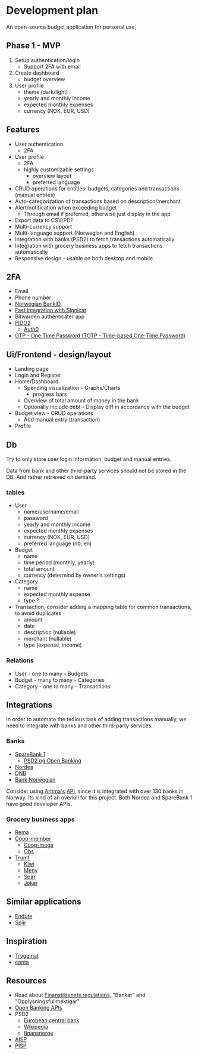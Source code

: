 # Development plan

An open-source budget application for personal use,


## Phase 1 - MVP

1. Setup authentication/login
    - Support 2FA with email
2. Create dashboard
    - budget overview
3. User profile
    - theme (dark/light)
    - yearly and monthly income
    - expected monthly expenses
    - currency (NOK, EUR, USD)

## Features

- User authentication
    - 2FA
- User profile
    - 2FA
    - highly customizable settings
        - overview layout
        - preferred language
- CRUD operations for entities: budgets, categories and transactions (manual entries)
- Auto-categorization of transactions based on description/merchant
- Alert/notification when exceeding budget
    - Through email if preferred, otherwise just display in the app
- Export data to CSV/PDF
- Multi-currency support
- Multi-language support (Norwegian and English)
- Integration with banks (PSD2) to fetch transactions automatically
- Integration with grocery business apps to fetch transactions automatically
- Responsive design - usable on both desktop and mobile

## 2FA

- Email
- Phone number
- [Norwegian BankID](https://www.bankid.no/en/)
- [Fast integration with Signicat](https://www.signicat.com/no/blogg/hvordan-raskt-integrere-med-norsk-bankid)
- Bitwarden authenticater app
- [FIDO2](https://www.microsoft.com/en-us/security/business/security-101/what-is-fido2)
    - [Auth0](https://auth0.com/docs/secure/multi-factor-authentication)
- [OTP - One Time Password (TOTP - Time-based One-Time Password)](https://www.thalesgroup.com/en/markets/digital-identity-and-security/technology/otp)

## Ui/Frontend - design/layout

- Landing page
- Login and Register
- Home/Dashboard
    - Spending visualization - Graphs/Charts
        - progress bars
    - Overview of total amount of money in the bank
    - Optionally include debt - Display diff in accordance with the budget
- Budget view - CRUD operations
    - Add manual entry (transaction)
- Profile

## Db

Try to only store user login information, budget and manual entries.

Data from bank and other third-party services should not be stored in the DB. And rather retrieved on demand.

### tables

- User
    - name/username/email
    - password
    - yearly and monthly income
    - expected monthly expenses
    - currency (NOK, EUR, USD)
    - preferred language (nb, en)
- Budget
    - name
    - time period (monthly, yearly)
    - total amount
    - currency (determind by owner's settings)
- Category
    - name
    - expected monthly expense
    - type ?
- Transaction, consider adding a mapping table for common transactions, to avoid duplicates
    - amount
    - date
    - description (nullable)
    - merchant (nullable)
    - type (expense, income)

### Relations

- User - one to many - Budgets
- Budget - many to many - Categories
- Category - one to many - Transactions

## Integrations

In order to automate the tedious task of adding transactions manually, we need to integrate with banks and other third-party services.

### Banks

- [SpareBank 1](https://developer.sparebank1.no/#/documentation/gettingstarted)
    - [PSD2 og Open Banking](https://www.sor.no/felles/info/open-banking/)
- [Nordea](https://developer.nordeaopenbanking.com/apiReference/premium?api=Authentication%20API&version=2)
- [DNB](https://developer.dnb.no/)
- [Bank Norwegian](https://developer.banknorwegian.com/documentation/openbanking/index.html)

Consider using [Aritma's](https://www.aritma.com/no/produkter/open-finance-platform) [API](https://developer.aritma.com/), since it is integrated with over 130 banks in Norway. Its kind of an overkill for this project. Both Nordea and SpareBank 1 have good developer APIs.

### Grocery business apps

- [Rema](https://www.rema.no/rema-appen/)
- [Coop-member](https://secure.coop.no/bli-medlem)
    - [Coop-mega](https://www.coop.no/medlem/medlemsfordeler/coop-appen)
    - [Obs](https://www.obs.no/nyheter/coop-medlemsapp-alle-tilbud-samlet-pa-ett-sted)
- [Trumf](https://www.trumf.no/bli-medlem)
    - [Kiwi](https://kiwi.no/fordeler/kiwi-pluss-appen)
    - [Meny](https://meny.no/kundefordeler/meny-app/)
    - [Spar](https://spar.no/full-oversikt-med-spar-appen)
    - [Joker](https://joker.no/bli-medlem)

## Similar applications

- [Endute](https://endute.com/)
- [Spiir](https://spiir.com/)

## Inspiration

- [Tryggmat](https://www.tryggmat.app/)
- [conta](https://conta.no/)

## Resources

- Read about [Finanstilsynets regulations](https://www.finanstilsynet.no/regelverk/), "Bankar" and "Opplysningsfullmektigar"
- [Open Banking APIs](https://stripe.com/en-no/resources/more/open-banking-apis-explained-what-they-are-and-how-they-work)
- PSD2
    - [European central bank](https://www.ecb.europa.eu/press/intro/mip-online/2018/html/1803_revisedpsd.en.html)
    - [Wikipedia](https://en.wikipedia.org/wiki/Payment_Services_Directive)
    - [finansnorge](https://www.finansnorge.no/tema/avtaler-normer-og-regler/psd2/)
- [AISP](https://compello.com/ordbok/aisp)
- [PISP](https://compello.com/ordbok/pisp)
